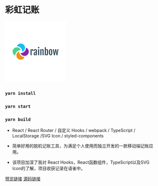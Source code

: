

# 彩虹记账
![](https://raw.githubusercontent.com/Gouson/icebookkeeping-react/main/public/rainbow.png)

### `yarn install`


### `yarn start`


### `yarn build`


* React / React Router / 自定义 Hooks / webpack / TypeScript / LocalStorage /SVG Icon / styled-components

* 简单好用的脱机记账工具，为满足个人使用而独立开发的一款移动端记账应用。

* 该项目加深了我对 React Hooks，React函数组件，TypeScript以及SVG Icon的了解，项目收获记录在语雀中。


[预览链接](https://gouson.github.io/rainbow-bookkeeping)
[源码链接](https://github.com/Gouson/icebookkeeping-react)
